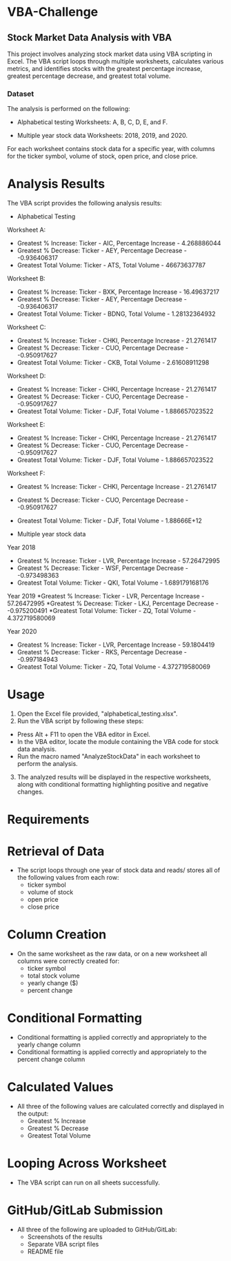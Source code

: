 # VBA-Challenge

## Stock Market Data Analysis with VBA

This project involves analyzing stock market data using VBA scripting in Excel. The VBA script loops through multiple worksheets, calculates various metrics, and identifies stocks with the greatest percentage increase, greatest percentage decrease, and greatest total volume.

### Dataset

The analysis is performed on the following:

* Alphabetical testing 
Worksheets: A, B, C, D, E, and F.

* Multiple year stock data
Worksheets: 2018, 2019, and 2020.

For each worksheet contains stock data for a specific year, with columns for the ticker symbol, volume of stock, open price, and close price.

# Analysis Results

The VBA script provides the following analysis results:

* Alphabetical Testing

Worksheet A:
  * Greatest % Increase: Ticker - AIC, Percentage Increase - 4.268886044
  * Greatest % Decrease: Ticker - AEY, Percentage Decrease - -0.936406317
  * Greatest Total Volume: Ticker - ATS, Total Volume - 46673637787

Worksheet B:
  * Greatest % Increase: Ticker - BXK, Percentage Increase - 16.49637217
  * Greatest % Decrease: Ticker - AEY, Percentage Decrease - -0.936406317
  * Greatest Total Volume: Ticker - BDNG, Total Volume - 1.28132364932

Worksheet C:
  * Greatest % Increase: Ticker - CHKI, Percentage Increase - 21.2761417
  * Greatest % Decrease: Ticker - CUO, Percentage Decrease - -0.950917627
  * Greatest Total Volume: Ticker - CKB, Total Volume - 2.61608911298

Worksheet D:
  * Greatest % Increase: Ticker - CHKI, Percentage Increase - 21.2761417
  * Greatest % Decrease: Ticker - CUO, Percentage Decrease - -0.950917627
  * Greatest Total Volume: Ticker - DJF, Total Volume - 1.886657023522

Worksheet E:
  * Greatest % Increase: Ticker - CHKI, Percentage Increase - 21.2761417
  * Greatest % Decrease: Ticker - CUO, Percentage Decrease - -0.950917627
  * Greatest Total Volume: Ticker - DJF, Total Volume - 1.886657023522

Worksheet F:
  * Greatest % Increase: Ticker - CHKI, Percentage Increase - 21.2761417
  * Greatest % Decrease: Ticker - CUO, Percentage Decrease - -0.950917627
  * Greatest Total Volume: Ticker - DJF, Total Volume - 1.88666E+12

* Multiple year stock data

Year 2018
  * Greatest % Increase: Ticker - LVR, Percentage Increase - 57.26472995
  * Greatest % Decrease: Ticker - WSF, Percentage Decrease - -0.973498363
  * Greatest Total Volume: Ticker - QKI, Total Volume - 1.689179168176

Year 2019
  *Greatest % Increase: Ticker - LVR, Percentage Increase - 57.26472995
  *Greatest % Decrease: Ticker - LKJ, Percentage Decrease - -0.975200491
  *Greatest Total Volume: Ticker - ZQ, Total Volume - 4.372719580069

Year 2020
  * Greatest % Increase: Ticker - LVR, Percentage Increase - 59.1804419
  * Greatest % Decrease: Ticker - RKS, Percentage Decrease - -0.997184943
  * Greatest Total Volume: Ticker - ZQ, Total Volume - 4.372719580069

# Usage

1. Open the Excel file provided, "alphabetical_testing.xlsx".
2. Run the VBA script by following these steps:
  * Press Alt + F11 to open the VBA editor in Excel.
  * In the VBA editor, locate the module containing the VBA code for stock data analysis.
  * Run the macro named "AnalyzeStockData" in each worksheet to perform the analysis.
3. The analyzed results will be displayed in the respective worksheets, along with conditional formatting highlighting positive and negative changes.


# Requirements

# Retrieval of Data 
* The script loops through one year of stock data and reads/ stores all of the following values from each row:
  * ticker symbol 
  * volume of stock 
  * open price 
  * close price 

# Column Creation 
* On the same worksheet as the raw data, or on a new worksheet all columns were correctly created for:
  * ticker symbol
  * total stock volume 
  * yearly change ($) 
  * percent change 

# Conditional Formatting 
* Conditional formatting is applied correctly and appropriately to the yearly change column 
* Conditional formatting is applied correctly and appropriately to the percent change column

# Calculated Values 
* All three of the following values are calculated correctly and displayed in the output:
  * Greatest % Increase 
  * Greatest % Decrease 
  * Greatest Total Volume
 
# Looping Across Worksheet 
* The VBA script can run on all sheets successfully.

# GitHub/GitLab Submission 
* All three of the following are uploaded to GitHub/GitLab:
  * Screenshots of the results 
  * Separate VBA script files 
  * README file 
